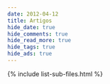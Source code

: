 ```yaml
---
date: 2012-04-12
title: Artigos
hide_date: true
hide_comments: true
hide_read_more: true
hide_tags: true
hide_ads: true
---
```


{% include list-sub-files.html %}
